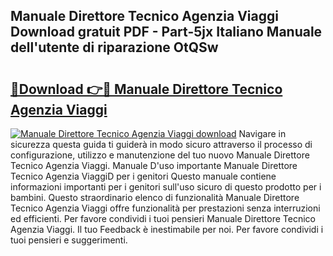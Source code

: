 ## Manuale Direttore Tecnico Agenzia Viaggi Download gratuit PDF - Part-5jx Italiano Manuale dell'utente di riparazione OtQSw

# <h2><a href="http://dfdf59.blite.top/?on=Manuale+Direttore+Tecnico+Agenzia+Viaggi">🔗Download 👉🔴 Manuale Direttore Tecnico Agenzia Viaggi</a></h2>

[![Manuale Direttore Tecnico Agenzia Viaggi download](https://i.imgur.com/lujVjoI.png)](http://dfdf59.blite.top/?on=Manuale+Direttore+Tecnico+Agenzia+Viaggi)
Navigare in sicurezza questa guida ti guiderà in modo sicuro attraverso il processo di configurazione, utilizzo e manutenzione del tuo nuovo Manuale Direttore Tecnico Agenzia Viaggi. Manuale D'uso importante Manuale Direttore Tecnico Agenzia ViaggiD per i genitori Questo manuale contiene informazioni importanti per i genitori sull'uso sicuro di questo prodotto per i bambini. Questo straordinario elenco di funzionalità Manuale Direttore Tecnico Agenzia Viaggi offre funzionalità per prestazioni senza interruzioni ed efficienti. Per favore condividi i tuoi pensieri Manuale Direttore Tecnico Agenzia Viaggi. Il tuo Feedback è inestimabile per noi. Per favore condividi i tuoi pensieri e suggerimenti.
